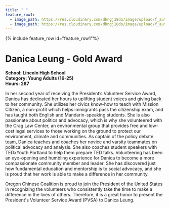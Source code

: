 ```yaml
---
title: " "
feature_row1:
  - image_path: https://res.cloudinary.com/dhngj18do/image/upload/f_auto,q_auto/v1/images/pvsa/2021_Danica_Leung
  - image_path: https://res.cloudinary.com/dhngj18do/image/upload/f_auto,q_auto/v1/images/activities/year_2021
---
```


{% include feature_row id="feature_row1"%}

# Danica Leung - Gold Award

**School: Lincoln High School**  
**Category: Young Adults (16-25)**  
**Hours: 287**  

In her second year of receiving the President’s Volunteer Service Award, Danica has dedicated her hours to uplifting student voices and giving back to her community. She utilizes her civics know-how to teach with Mission Citizen, a non-profit which helps immigrants pass the citizenship exam, and has taught both English and Mandarin-speaking students. She is also passionate about politics and advocacy, which is why she volunteered with the Crag Law Center, an environmental group that provides free and low-cost legal services to those working on the ground to protect our environment, climate and communities. As captain of the policy debate team, Danica teaches and coaches her novice and varsity teammates on political advocacy and analysis. She also coaches student speakers with TEDxYouth Portland to help them prepare TED talks. Volunteering has been an eye-opening and humbling experience for Danica to become a more compassionate community member and leader. She has discovered just how fundamental education and mentorship is to social advocacy, and she is proud that her work is able to make a difference in her community. 

Oregon Chinese Coalition is proud to join the President of the United States in recognizing the volunteers who consistently take the time to make a difference in the lives of others. Therefore, it is a great honor to present the President's Volunteer Service Award (PVSA) to Danica Leung.
